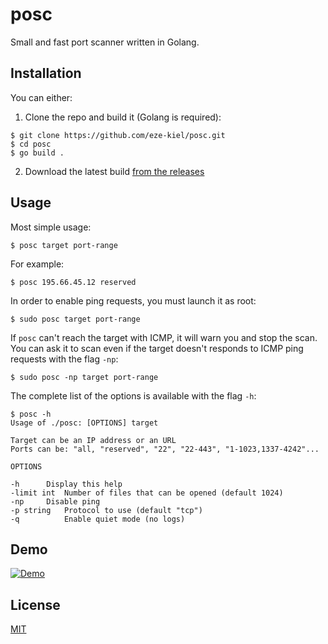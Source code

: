 # posc

Small and fast port scanner written in Golang.

## Installation

You can either:

1. Clone the repo and build it (Golang is required):

```
$ git clone https://github.com/eze-kiel/posc.git
$ cd posc
$ go build .
```

2. Download the latest build [from the releases](https://github.com/eze-kiel/posc/releases)

## Usage

Most simple usage:

```
$ posc target port-range
```

For example: 

```
$ posc 195.66.45.12 reserved
```

In order to enable ping requests, you must launch it as root:

```
$ sudo posc target port-range
```

If `posc` can't reach the target with ICMP, it will warn you and stop the scan. You can ask it to scan even if the target doesn't responds to ICMP ping requests with the flag `-np`:

```
$ sudo posc -np target port-range
```

The complete list of the options is available with the flag `-h`:

```
$ posc -h
Usage of ./posc: [OPTIONS] target

Target can be an IP address or an URL
Ports can be: "all, "reserved", "22", "22-443", "1-1023,1337-4242"...

OPTIONS

-h		Display this help
-limit int	Number of files that can be opened (default 1024)
-np		Disable ping
-p string	Protocol to use (default "tcp")
-q    		Enable quiet mode (no logs)
```

## Demo

[![Demo](https://asciinema.org/a/pXWO6QoLBlqufMwoIhcILyvF7.svg)](https://asciinema.org/a/pXWO6QoLBlqufMwoIhcILyvF7)

## License

[MIT](https://choosealicense.com/licenses/mit/)